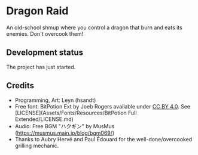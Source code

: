# Dragon Raid

An old-school shmup where you control a dragon that burn and eats its enemies. Don't overcook them!

## Development status

The project has just started.

## Credits

- Programming, Art: Leyn (hsandt)
- Free font: BitPotion Ext by Joeb Rogers available under [CC BY 4.0](https://creativecommons.org/licenses/by/4.0/). See [LICENSE](Assets/Fonts/Resources/BitPotion Full Extended/LICENSE.md)
- Audio: Free BGM "ハクギン" by MusMus (https://musmus.main.jp/blog/bgm069/)
- Thanks to Aubry Hervé and Paul Édouard for the well-done/overcooked grilling mechanic.

